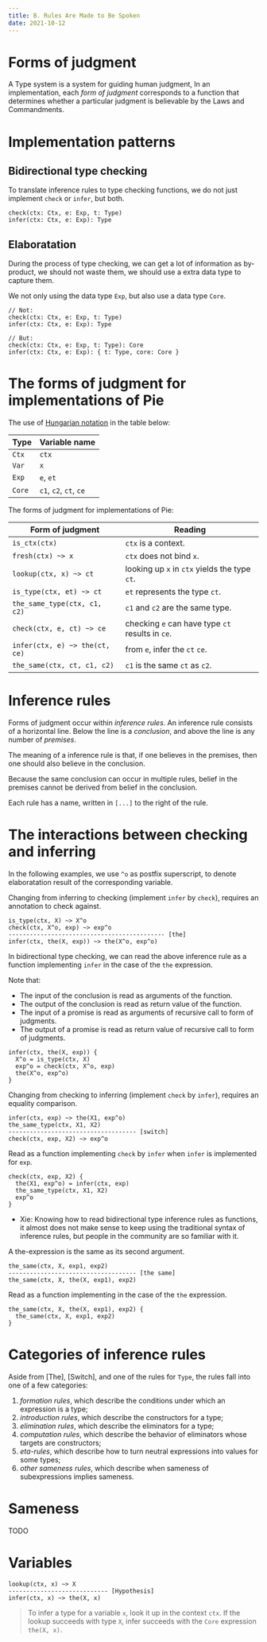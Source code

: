 ```yaml
---
title: B. Rules Are Made to Be Spoken
date: 2021-10-12
---
```


# Forms of judgment

A Type system is a system for guiding human judgment,
In an implementation, each *form of judgment*
corresponds to a function that determines
whether a particular judgment is believable
by the Laws and Commandments.

# Implementation patterns

## Bidirectional type checking

To translate inference rules to type checking functions,
we do not just implement `check` or `infer`, but both.

```
check(ctx: Ctx, e: Exp, t: Type)
infer(ctx: Ctx, e: Exp): Type
```

## Elaboratation

During the process of type checking, we can get a lot of information as by-product,
we should not waste them, we should use a extra data type to capture them.

We not only using the data type `Exp`, but also use a data type `Core`.

```
// Not:
check(ctx: Ctx, e: Exp, t: Type)
infer(ctx: Ctx, e: Exp): Type

// But:
check(ctx: Ctx, e: Exp, t: Type): Core
infer(ctx: Ctx, e: Exp): { t: Type, core: Core }
```

# The forms of judgment for implementations of Pie

The use of [Hungarian notation][] in the table below:

| Type   | Variable name          |
|--------|------------------------|
| `Ctx`  | `ctx`                  |
| `Var`  | `x`                    |
| `Exp`  | `e`, `et`              |
| `Core` | `c1`, `c2`, `ct`, `ce` |

[Hungarian notation]: https://en.wikipedia.org/wiki/Hungarian_notation

The forms of judgment for implementations of Pie:

| Form of judgment               | Reading                                          |
|--------------------------------|--------------------------------------------------|
| `is_ctx(ctx)`                  | `ctx` is a context.                              |
| `fresh(ctx) ~> x`              | `ctx` does not bind `x`.                         |
| `lookup(ctx, x) ~> ct`         | looking up `x` in `ctx` yields the type `ct`.    |
| `is_type(ctx, et) ~> ct`       | `et` represents the type `ct`.                   |
| `the_same_type(ctx, c1, c2)`   | `c1` and `c2` are the same type.                 |
| `check(ctx, e, ct) ~> ce`      | checking `e` can have type `ct` results in `ce`. |
| `infer(ctx, e) ~> the(ct, ce)` | from `e`, infer the `ct` `ce`.                   |
| `the_same(ctx, ct, c1, c2)`    | `c1` is the same `ct` as `c2`.                   |

# Inference rules

Forms of judgment occur within *inference rules*.
An inference rule consists of a horizontal line.
Below the line is a *conclusion*, and above the line
is any number of *premises*.

The meaning of a inference rule is that,
if one believes in the premises,
then one should also believe in the conclusion.

Because the same conclusion can occur in multiple rules,
belief in the premises cannot be derived from belief in the conclusion.

Each rule has a name, written in `[...]` to the right of the rule.

# The interactions between checking and inferring

In the following examples, we use `^o` as postfix superscript,
to denote elaboratation result of the corresponding variable.

Changing from inferring to checking (implement `infer` by `check`),
requires an annotation to check against.

```
is_type(ctx, X) ~> X^o
check(ctx, X^o, exp) ~> exp^o
-------------------------------------------- [the]
infer(ctx, the(X, exp)) ~> the(X^o, exp^o)
```

In bidirectional type checking,
we can read the above inference rule as a function
implementing `infer` in the case of the `the` expression.

Note that:
- The input of the conclusion is read as arguments of the function.
- The output of the conclusion is read as return value of the function.
- The input of a promise is read as arguments of recursive call to form of judgments.
- The output of a promise is read as return value of recursive call to form of judgments.

```
infer(ctx, the(X, exp)) {
  X^o = is_type(ctx, X)
  exp^o = check(ctx, X^o, exp)
  the(X^o, exp^o)
}
```

Changing from checking to inferring (implement `check` by `infer`),
requires an equality comparison.

```
infer(ctx, exp) ~> the(X1, exp^o)
the_same_type(ctx, X1, X2)
------------------------------------ [switch]
check(ctx, exp, X2) ~> exp^o
```

Read as a function implementing `check` by `infer`
when `infer` is implemented for `exp`.

```
check(ctx, exp, X2) {
  the(X1, exp^o) = infer(ctx, exp)
  the_same_type(ctx, X1, X2)
  exp^o
}
```

- Xie: Knowing how to read bidirectional type inference rules as functions,
  it almost does not make sense to keep using the traditional syntax of inference rules,
  but people in the community are so familiar with it.

A the-expression is the same as its second argument.

```
the_same(ctx, X, exp1, exp2)
------------------------------------ [the same]
the_same(ctx, X, the(X, exp1), exp2)
```

Read as a function implementing in the case of the `the` expression.

```
the_same(ctx, X, the(X, exp1), exp2) {
  the_same(ctx, X, exp1, exp2)
}
```

# Categories of inference rules

Aside from [The], [Switch], and one of the rules for `Type`,
the rules fall into one of a few categories:

1. *formation rules*, which describe the conditions under which an expression is a type;
2. *introduction rules*, which describe the constructors for a type;
3. *elimination rules*, which describe the eliminators for a type;
4. *computation rules*, which describe the behavior of eliminators whose targets are constructors;
5. *eta-rules*, which describe how to turn neutral expressions into values for some types;
6. *other sameness rules*, which describe when sameness of subexpressions implies sameness.

# Sameness

TODO

# Variables

```
lookup(ctx, x) ~> X
---------------------------- [Hypothesis]
infer(ctx, x) ~> the(X, x)
```

> To infer a type for a variable `x`, look it up in the context `ctx`.
> If the lookup succeeds with type `X`,
> infer succeeds with the `Core` expression `the(X, x)`.
